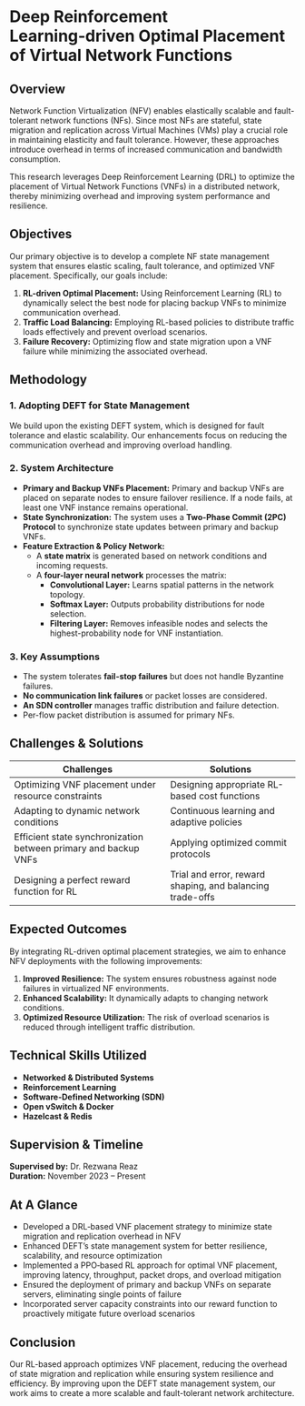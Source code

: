 # Deep Reinforcement Learning‑driven Optimal Placement of Virtual Network Functions

## Overview
Network Function Virtualization (NFV) enables elastically scalable and fault-tolerant network functions (NFs). Since most NFs are stateful, state migration and replication across Virtual Machines (VMs) play a crucial role in maintaining elasticity and fault tolerance. However, these approaches introduce overhead in terms of increased communication and bandwidth consumption. 

This research leverages Deep Reinforcement Learning (DRL) to optimize the placement of Virtual Network Functions (VNFs) in a distributed network, thereby minimizing overhead and improving system performance and resilience.

## Objectives
Our primary objective is to develop a complete NF state management system that ensures elastic scaling, fault tolerance, and optimized VNF placement. Specifically, our goals include:

1. **RL-driven Optimal Placement:** Using Reinforcement Learning (RL) to dynamically select the best node for placing backup VNFs to minimize communication overhead.
2. **Traffic Load Balancing:** Employing RL-based policies to distribute traffic loads effectively and prevent overload scenarios.
3. **Failure Recovery:** Optimizing flow and state migration upon a VNF failure while minimizing the associated overhead.

## Methodology

### 1. **Adopting DEFT for State Management**
We build upon the existing DEFT system, which is designed for fault tolerance and elastic scalability. Our enhancements focus on reducing the communication overhead and improving overload handling.

### 2. **System Architecture**
- **Primary and Backup VNFs Placement:** Primary and backup VNFs are placed on separate nodes to ensure failover resilience. If a node fails, at least one VNF instance remains operational.
- **State Synchronization:** The system uses a **Two-Phase Commit (2PC) Protocol** to synchronize state updates between primary and backup VNFs.
- **Feature Extraction & Policy Network:** 
  - A **state matrix** is generated based on network conditions and incoming requests.
  - A **four-layer neural network** processes the matrix:
    - **Convolutional Layer:** Learns spatial patterns in the network topology.
    - **Softmax Layer:** Outputs probability distributions for node selection.
    - **Filtering Layer:** Removes infeasible nodes and selects the highest-probability node for VNF instantiation.

### 3. **Key Assumptions**
- The system tolerates **fail-stop failures** but does not handle Byzantine failures.
- **No communication link failures** or packet losses are considered.
- **An SDN controller** manages traffic distribution and failure detection.
- Per-flow packet distribution is assumed for primary NFs.

## Challenges & Solutions

| Challenges | Solutions |
|------------|-----------|
| Optimizing VNF placement under resource constraints | Designing appropriate RL-based cost functions |
| Adapting to dynamic network conditions | Continuous learning and adaptive policies |
| Efficient state synchronization between primary and backup VNFs | Applying optimized commit protocols |
| Designing a perfect reward function for RL | Trial and error, reward shaping, and balancing trade-offs |

## Expected Outcomes
By integrating RL-driven optimal placement strategies, we aim to enhance NFV deployments with the following improvements:

1. **Improved Resilience:** The system ensures robustness against node failures in virtualized NF environments.
2. **Enhanced Scalability:** It dynamically adapts to changing network conditions.
3. **Optimized Resource Utilization:** The risk of overload scenarios is reduced through intelligent traffic distribution.

## Technical Skills Utilized
- **Networked & Distributed Systems**
- **Reinforcement Learning**
- **Software-Defined Networking (SDN)**
- **Open vSwitch & Docker**
- **Hazelcast & Redis**

## Supervision & Timeline
**Supervised by:** Dr. Rezwana Reaz  
**Duration:** November 2023 – Present

## At A Glance 
- Developed a DRL‐based VNF placement strategy to minimize state migration and replication overhead in NFV
- Enhanced DEFT’s state management system for better resilience, scalability, and resource optimization
- Implemented a PPO‐based RL approach for optimal VNF placement, improving latency, throughput, packet drops, and overload mitigation
- Ensured the deployment of primary and backup VNFs on separate servers, eliminating single points of failure
- Incorporated server capacity constraints into our reward function to proactively mitigate future overload scenarios


## Conclusion
Our RL-based approach optimizes VNF placement, reducing the overhead of state migration and replication while ensuring system resilience and efficiency. By improving upon the DEFT state management system, our work aims to create a more scalable and fault-tolerant network architecture.
